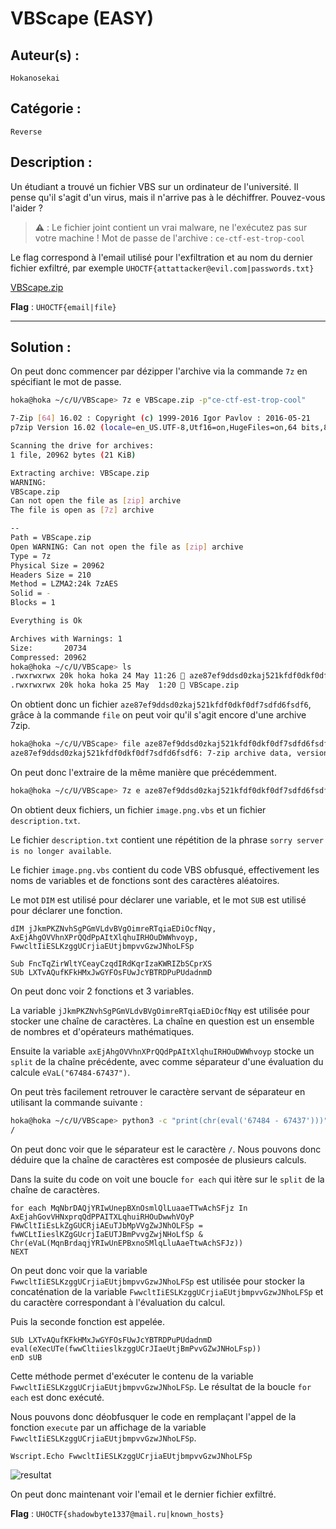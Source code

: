 # VBScape (EASY)

## Auteur(s) :

`Hokanosekai`

## Catégorie : 

`Reverse`

## Description :

Un étudiant a trouvé un fichier VBS sur un ordinateur de l'université. Il pense qu'il s'agit d'un virus, mais il n'arrive pas à le déchiffrer. Pouvez-vous l'aider ?

> **⚠️** : Le fichier joint contient un vrai malware, ne l'exécutez pas sur votre machine ! Mot de passe de l'archive : `ce-ctf-est-trop-cool`

Le flag correspond à l'email utilisé pour l'exfiltration et au nom du dernier fichier exfiltré, par exemple `UHOCTF{attattacker@evil.com|passwords.txt}`

[VBScape.zip](./VBScape.zip)

**Flag** : `UHOCTF{email|file}`

---

## Solution :

On peut donc commencer par dézipper l'archive via la commande `7z` en spécifiant le mot de passe.

```sh
hoka@hoka ~/c/U/VBScape> 7z e VBScape.zip -p"ce-ctf-est-trop-cool"

7-Zip [64] 16.02 : Copyright (c) 1999-2016 Igor Pavlov : 2016-05-21
p7zip Version 16.02 (locale=en_US.UTF-8,Utf16=on,HugeFiles=on,64 bits,8 CPUs Intel(R) Core(TM) i5-10210U CPU @ 1.60GHz (806EC),ASM,AES-NI)

Scanning the drive for archives:
1 file, 20962 bytes (21 KiB)

Extracting archive: VBScape.zip
WARNING:
VBScape.zip
Can not open the file as [zip] archive
The file is open as [7z] archive

--
Path = VBScape.zip
Open WARNING: Can not open the file as [zip] archive
Type = 7z
Physical Size = 20962
Headers Size = 210
Method = LZMA2:24k 7zAES
Solid = -
Blocks = 1

Everything is Ok

Archives with Warnings: 1
Size:       20734
Compressed: 20962
hoka@hoka ~/c/U/VBScape> ls
.rwxrwxrwx 20k hoka hoka 24 May 11:26  aze87ef9ddsd0zkaj521kfdf0dkf0df7sdfd6fsdf6
.rwxrwxrwx 20k hoka hoka 25 May  1:20  VBScape.zip
```

On obtient donc un fichier `aze87ef9ddsd0zkaj521kfdf0dkf0df7sdfd6fsdf6`, grâce à la commande `file` on peut voir qu'il s'agit encore d'une archive 7zip.

```sh
hoka@hoka ~/c/U/VBScape> file aze87ef9ddsd0zkaj521kfdf0dkf0df7sdfd6fsdf6
aze87ef9ddsd0zkaj521kfdf0dkf0df7sdfd6fsdf6: 7-zip archive data, version 0.4
```

On peut donc l'extraire de la même manière que précédemment.

```sh
hoka@hoka ~/c/U/VBScape> 7z e aze87ef9ddsd0zkaj521kfdf0dkf0df7sdfd6fsdf6
```

On obtient deux fichiers, un fichier `image.png.vbs` et un fichier `description.txt`.

Le fichier `description.txt` contient une répétition de la phrase `sorry server is no longer available`.

Le fichier `image.png.vbs` contient du code VBS obfusqué, effectivement les noms de variables et de fonctions sont des caractères aléatoires.

Le mot `DIM` est utilisé pour déclarer une variable, et le mot `SUB` est utilisé pour déclarer une fonction.

```vbs	
dIM jJkmPKZNvhSgPGmVLdvBVgOimreRTqiaEDiOcfNqy, AxEjAhgOVVhnXPrQQdPpAItXlqhuIRHOuDWWhvoyp, FwwcltIiESLKzggUCrjiaEUtjbmpvvGzwJNhoLFSp

Sub FncTqZirWltYCeayCzqdIRdKqrIzaKWRIZbSCprXS
SUb LXTvAQufKFkHMxJwGYFOsFUwJcYBTRDPuPUdadnmD
```

On peut donc voir 2 fonctions et 3 variables.

La variable `jJkmPKZNvhSgPGmVLdvBVgOimreRTqiaEDiOcfNqy` est utilisée pour stocker une chaîne de caractères. La chaîne en question est un ensemble de nombres et d'opérateurs mathématiques.

Ensuite la variable `axEjAhgOVVhnXPrQQdPpAItXlqhuIRHOuDWWhvoyp` stocke un `split`
de la chaîne précédente, avec comme séparateur d'une évaluation du calcule `eVaL("67484-67437")`.

On peut très facilement retrouver le caractère servant de séparateur en utilisant la commande suivante :

```sh
hoka@hoka ~/c/U/VBScape> python3 -c "print(chr(eval('67484 - 67437')))"
/
```

On peut donc voir que le séparateur est le caractère `/`. Nous pouvons donc déduire que la chaîne de caractères est composée de plusieurs calculs.

Dans la suite du code on voit une boucle `for each` qui itère sur le `split` de la chaîne de caractères.

```vbs
for each MqNbrDAQjYRIwUnepBXnOsmlQlLuaaeTTwAchSFjz In AxEjahGovVHNxprqQdPPAITXLqhuiRHOuDwwhVOyP
FWwCltIiEsLkZgGUCRjiAEuTJbMpVVgZwJNhOLFSp = fwWCLtIieslKZgGUcrjIaEUTJBmPvvgZwjNHoLfSp & Chr(eVaL(MqnBrdaqjYRIwUnEPBxnoSMlqLluAaeTtwAchSFJz))
NEXT
```

On peut donc voir que la variable `FwwcltIiESLKzggUCrjiaEUtjbmpvvGzwJNhoLFSp` est utilisée pour stocker la concaténation de la variable `FwwcltIiESLKzggUCrjiaEUtjbmpvvGzwJNhoLFSp` et du caractère correspondant à l'évaluation du calcul.

Puis la seconde fonction est appelée.

```vbs
SUb LXTvAQufKFkHMxJwGYFOsFUwJcYBTRDPuPUdadnmD
eval(eXecUTe(fwwCltiieslkzggUCrJIaeUtjBmPvvGZwJNHoLFsp))
enD sUB
```

Cette méthode permet d'exécuter le contenu de la variable `FwwcltIiESLKzggUCrjiaEUtjbmpvvGzwJNhoLFSp`. Le résultat de la boucle `for each` est donc exécuté.

Nous pouvons donc déobfusquer le code en remplaçant l'appel de la fonction `execute` par un affichage de la variable `FwwcltIiESLKzggUCrjiaEUtjbmpvvGzwJNhoLFSp`.

```vbs
Wscript.Echo FwwcltIiESLKzggUCrjiaEUtjbmpvvGzwJNhoLFSp
```

![resultat](https://i.imgur.com/rX8iyMt.png)

On peut donc maintenant voir l'email et le dernier fichier exfiltré.

**Flag** : `UHOCTF{shadowbyte1337@mail.ru|known_hosts}`